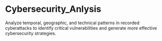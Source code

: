 # Cybersecurity_Anlysis
Analyze temporal, geographic, and technical patterns in recorded cyberattacks to identify critical vulnerabilities and generate more effective cybersecurity strategies.
